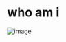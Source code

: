 # who am i 


<img align = "center" src="https://encrypted-tbn0.gstatic.com/images?q=tbn:ANd9GcQ3FC3widFabcG2cFBzvSNUzKEYBAHKOegcJaa2LVW_tw&s" alt = "image">
